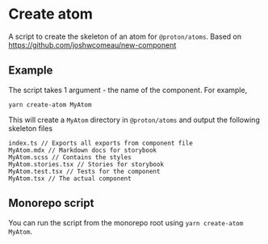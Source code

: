# Create atom

A script to create the skeleton of an atom for `@proton/atoms`. Based on https://github.com/joshwcomeau/new-component

## Example

The script takes 1 argument - the name of the component. For example,

```
yarn create-atom MyAtom
```

This will create a `MyAtom` directory in `@proton/atoms` and output the following skeleton files

```
index.ts // Exports all exports from component file
MyAtom.mdx // Markdown docs for storybook
MyAtom.scss // Contains the styles
MyAtom.stories.tsx // Stories for storybook
MyAtom.test.tsx // Tests for the component
MyAtom.tsx // The actual component
```

## Monorepo script

You can run the script from the monorepo root using `yarn create-atom MyAtom`.
